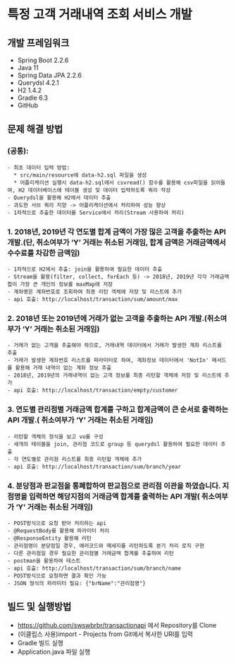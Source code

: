 # 특정 고객 거래내역 조회 서비스 개발

## 개발 프레임워크
  - Spring Boot 2.2.6
  - Java 11
  - Spring Data JPA 2.2.6
  - Querydsl 4.2.1
  - H2 1.4.2
  - Gradle 6.3
  - GitHub
  
## 문제 해결 방법
### (공통): 
    - 최초 데이터 입력 방법: 
      * src/main/resource에 data-h2.sql 파일을 생성
      * 어플리케이션 실행시 data-h2.sql에서 csvread() 함수를 활용해 csv파일을 읽어들여, H2 데이터베이스에 테이블 생성 및 데이터 입력하도록 쿼리 작성
    - Querydsl을 활용해 H2에서 데이터 추출
    - 과도한 서브 쿼리 지양 -> 어플리케이션에서 처리하여 성능 향상
    - 1차적으로 추출한 데이터를 Service에서 처리(Stream 사용하여 처리)

### 1. 2018년, 2019년 각 연도별 합계 금액이 가장 많은 고객을 추출하는 API 개발.(단, 취소여부가 ‘Y’ 거래는 취소된 거래임, 합계 금액은 거래금액에서 수수료를 차감한 금액임)
    - 1차적으로 H2에서 추출: join을 활용하여 필요한 데이터 추출
    - Stream을 활용(filter, collect, forEach 등) -> 2018년, 2019년 각각 거래금액 합이 가장 큰 개인의 정보를 maxMap에 저장
    - 계좌명은 계좌번호로 조회하여 최종 리턴 객체에 저장 및 리스트에 추가
    - api 호출: http://localhost/transaction/sum/amount/max

### 2. 2018년 또는 2019년에 거래가 없는 고객을 추출하는 API 개발.(취소여부가 ‘Y’ 거래는 취소된 거래임)
    - 거래가 없는 고객을 추출해야 하므로, 거래내역 데이터에서 거래가 발생한 계좌 리스트를 추출
    - 거래가 발생한 계좌번호 리스트를 파라미터로 하여, 계좌정보 데이터에서 'NotIn' 메서드를 활용해 거래 내역이 없는 계좌 정보 추출
    - 2018년, 2019년의 거래내역이 없는 고객 정보를 최종 리턴할 객체에 저장 및 리스트에 추가
    - api 호출: http://localhost/transaction/empty/customer

### 3. 연도별 관리점별 거래금액 합계를 구하고 합계금액이 큰 순서로 출력하는 API 개발.( 취소여부가 ‘Y’ 거래는 취소된 거래임)
    - 리턴할 객체의 형식을 보고 vo를 구성
    - 세개의 테이블을 join, 관리점 코드로 group 등 querydsl 활용하여 필요한 데이터 추출
    - 각 연도별로 관리점 리스트를 최종 리턴할 객체에 추가
    - api 호출: http://localhost/transaction/sum/branch/year

### 4. 분당점과 판교점을 통폐합하여 판교점으로 관리점 이관을 하였습니다. 지점명을 입력하면 해당지점의 거래금액 합계를 출력하는 API 개발( 취소여부가 ‘Y’ 거래는 취소된 거래임)
    - POST방식으로 요청 받아 처리하는 api
    - @RequestBody를 활용해 파라미터 처리
    - @ResponseEntity 활용해 리턴
    - 관리점명이 분당점일 경우, 에러코드와 메세지를 리턴하도록 분기 처리 로직 구현
    - 다른 관리점일 경우 필요한 관리점별 거래금액 합계를 추출하여 리턴
    - postman을 활용하여 테스트
    - api 호출: http://localhost/transaction/sum/branch/name 
    - POST방식으로 요청하면 결과 확인 가능
    - JSON 형식의 파라미터 필요: {"brName":"관리점명"}

## 빌드 및 실행방법
  - https://github.com/swswbrbr/transactionapi 에서 Repository를 Clone
  - (이클립스 사용)import - Projects from Git에서 복사한 URI를 입력
  - Gradle 빌드 실행
  - Application.java 파일 실행
  
